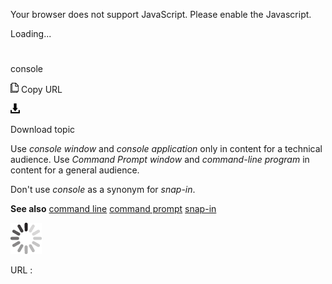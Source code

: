 Your browser does not support JavaScript. Please enable the Javascript.

Loading...

# 

console

![Copy URL](media/console/Copy.png)
Copy URL

![Download](media/console/Download.png)

Download topic

Use *console window* and *console application* only in content for a technical audience. Use *Command Prompt window* and *command-line program* in content for a general audience.

Don't use *console* as a synonym for *snap-in*.

**See also** [
command line](https://worldready.cloudapp.net/Styleguide/Read?id=2700&topicid=33561)
[command prompt](https://worldready.cloudapp.net/Styleguide/Read?id=1413&topicid=5119)
[snap-in](https://worldready.cloudapp.net/Styleguide/Read?id=2700&topicid=28839)

![In progress](media/console/activity-large.gif)

URL :
